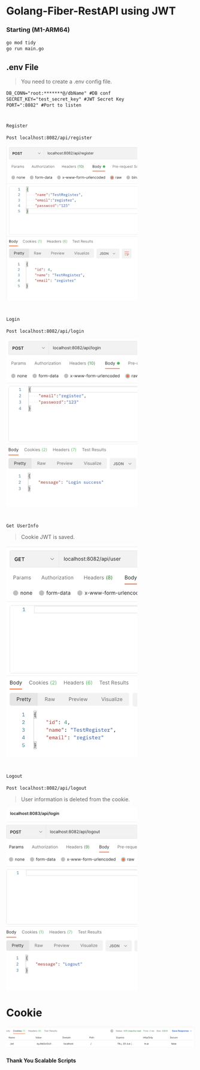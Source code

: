 
# Golang-Fiber-RestAPI using JWT

### Starting (M1-ARM64)

```
go mod tidy
go run main.go
```

## .env File

>You need to create a .env config file.

```env
DB_CONN="root:*******@/dbName" #DB conf 
SECRET_KEY="test_secret_key" #JWT Secret Key
PORT=":8082" #Port to listen
```

#

```
Register

Post localhost:8082/api/register

```

<p>
    <img src="./img/register.png"  style="width:350px;" alt="Observer">

</p>

#

```
Login

Post localhost:8082/api/login

```

<p>
    <img src="./img/login.png"  style="width:350px;" alt="Observer">

</p>

#

```
Get UserInfo

```
> Cookie JWT is saved.
<p>
    <img src="./img/getUser.png"  style="width:350px;" alt="Observer">

</p>

#

```
Logout

Post localhost:8082/api/logout

```
> User information is deleted from the cookie.
<p>
    <img src="./img/logout.png"  style="width:350px;" alt="Observer">

</p>


# Cookie

<p>
    <img src="./img/cookie.png"  style="width:850px;" alt="Observer">

</p>


####  Thank You Scalable Scripts
